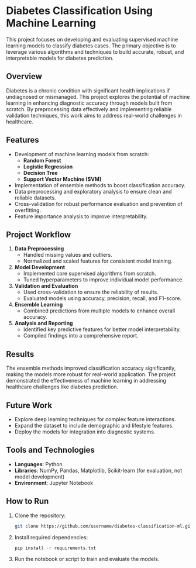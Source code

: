 # Diabetes Classification Using Machine Learning  

This project focuses on developing and evaluating supervised machine learning models to classify diabetes cases. The primary objective is to leverage various algorithms and techniques to build accurate, robust, and interpretable models for diabetes prediction.

## Overview  
Diabetes is a chronic condition with significant health implications if undiagnosed or mismanaged. This project explores the potential of machine learning in enhancing diagnostic accuracy through models built from scratch. By preprocessing data effectively and implementing reliable validation techniques, this work aims to address real-world challenges in healthcare.

## Features  
- Development of machine learning models from scratch:  
  - **Random Forest**  
  - **Logistic Regression**  
  - **Decision Tree**  
  - **Support Vector Machine (SVM)**  
- Implementation of ensemble methods to boost classification accuracy.  
- Data preprocessing and exploratory analysis to ensure clean and reliable datasets.  
- Cross-validation for robust performance evaluation and prevention of overfitting.  
- Feature importance analysis to improve interpretability.  

## Project Workflow  
1. **Data Preprocessing**  
   - Handled missing values and outliers.  
   - Normalized and scaled features for consistent model training.  
2. **Model Development**  
   - Implemented core supervised algorithms from scratch.  
   - Tuned hyperparameters to improve individual model performance.  
3. **Validation and Evaluation**  
   - Used cross-validation to ensure the reliability of results.  
   - Evaluated models using accuracy, precision, recall, and F1-score.  
4. **Ensemble Learning**  
   - Combined predictions from multiple models to enhance overall accuracy.  
5. **Analysis and Reporting**  
   - Identified key predictive features for better model interpretability.  
   - Compiled findings into a comprehensive report.  

## Results  
The ensemble methods improved classification accuracy significantly, making the models more robust for real-world application. The project demonstrated the effectiveness of machine learning in addressing healthcare challenges like diabetes prediction.  

## Future Work  
- Explore deep learning techniques for complex feature interactions.  
- Expand the dataset to include demographic and lifestyle features.  
- Deploy the models for integration into diagnostic systems.  

## Tools and Technologies  
- **Languages**: Python  
- **Libraries**: NumPy, Pandas, Matplotlib, Scikit-learn (for evaluation, not model development)  
- **Environment**: Jupyter Notebook  

## How to Run  
1. Clone the repository:  
   ```bash  
   git clone https://github.com/username/diabetes-classification-ml.git  
   ```  
2. Install required dependencies:  
   ```bash  
   pip install -r requirements.txt  
   ```  
3. Run the notebook or script to train and evaluate the models.  
